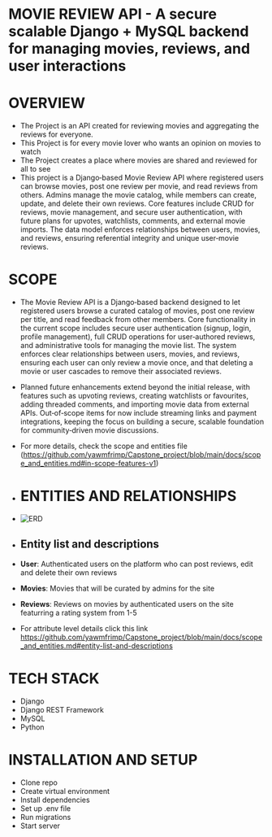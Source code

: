 # MOVIE REVIEW API - A secure scalable Django + MySQL backend for managing movies, reviews, and user interactions

# OVERVIEW
- The Project is an API created for reviewing movies and aggregating the reviews for everyone.
- This Project is for every movie lover who wants an opinion on movies to watch 
- The Project creates a place where movies are shared and reviewed for all to see
- This project is a Django‑based Movie Review API where registered users can browse movies, post one review per movie, and read reviews from others. Admins manage the movie catalog, while members can create, update, and delete their own reviews. Core features include CRUD for reviews, movie management, and secure user authentication, with future plans for upvotes, watchlists, comments, and external movie imports. The data model enforces relationships between users, movies, and reviews, ensuring referential integrity and unique user‑movie reviews.

# SCOPE
- The Movie Review API is a Django‑based backend designed to let registered users browse a curated catalog of movies, post one review per title, and read feedback from other members. Core functionality in the current scope includes secure user authentication (signup, login, profile management), full CRUD operations for user‑authored reviews, and administrative tools for managing the movie list. The system enforces clear relationships between users, movies, and reviews, ensuring each user can only review a movie once, and that deleting a movie or user cascades to remove their associated reviews.

- Planned future enhancements extend beyond the initial release, with features such as upvoting reviews, creating watchlists or favourites, adding threaded comments, and importing movie data from external APIs. Out‑of‑scope items for now include streaming links and payment integrations, keeping the focus on building a secure, scalable foundation for community‑driven movie discussions.

- For more details, check the scope and entities file (https://github.com/yawmfrimp/Capstone_project/blob/main/docs/scope_and_entities.md#in-scope-features-v1)

- # ENTITIES AND RELATIONSHIPS
- ![ERD](https://github.com/user-attachments/assets/24513ee9-f423-415b-9e6d-431827c5bea6)
- ## Entity list and descriptions
- **User**: Authenticated users on the platform who can post reviews, edit and delete their own reviews

- **Movies**: Movies that will be curated by admins for the site

- **Reviews**: Reviews on movies by authenticated users on the site featurring a rating system from 1-5
- For attribute level details click this link https://github.com/yawmfrimp/Capstone_project/blob/main/docs/scope_and_entities.md#entity-list-and-descriptions

# TECH STACK
- Django
- Django REST Framework
- MySQL
- Python

# INSTALLATION AND SETUP
- Clone repo
- Create virtual environment
- Install dependencies
- Set up .env file
- Run migrations
- Start server

